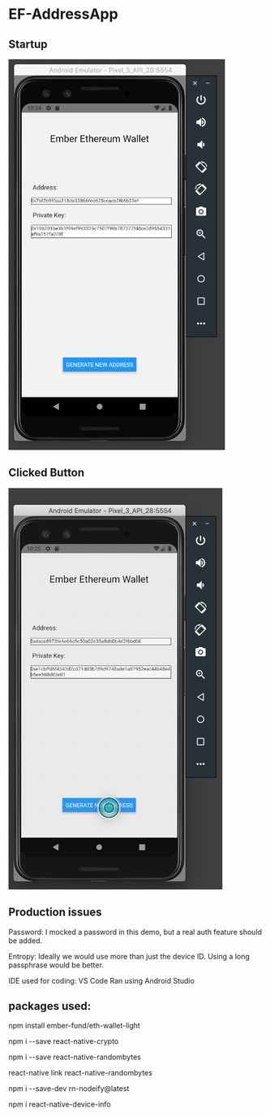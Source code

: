 # EF-AddressApp

## Startup

![](/images/img1.png)


## Clicked Button

![](/images/img2.png)


## Production issues 

Password:
I mocked a password in this demo, but a real auth feature should be added.

Entropy:
Ideally we would use more than just the device ID. Using a long passphrase would be better.


IDE used for coding: VS Code
Ran using Android Studio


## packages used:

npm install ember-fund/eth-wallet-light

npm i --save react-native-crypto

npm i --save react-native-randombytes

react-native link react-native-randombytes

npm i --save-dev rn-nodeify@latest

npm i react-native-device-info



  
